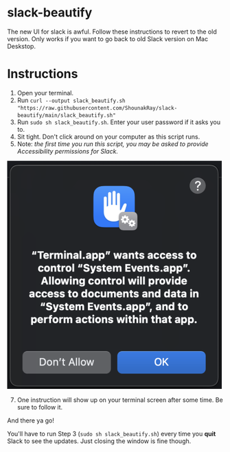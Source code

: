 # slack-beautify
The new UI for slack is awful. Follow these instructions to revert to the old version.
Only works if you want to go back to old Slack version on Mac Deskstop.

# Instructions
1. Open your terminal.
2. Run `curl --output slack_beautify.sh "https://raw.githubusercontent.com/ShounakRay/slack-beautify/main/slack_beautify.sh"`
3. Run `sudo sh slack_beautify.sh`. Enter your user password if it asks you to.
4. Sit tight. Don't click around on your computer as this script runs.
5. Note: *the first time you run this script, you may be asked to provide Accessibility permissions for Slack.*

<img src="permission.png?raw=true" width="500">

7. One instruction will show up on your terminal screen after some time. Be sure to follow it.

And there ya go!

You'll have to run Step 3 (`sudo sh slack_beautify.sh`) every time you **quit** Slack to see the updates.
Just closing the window is fine though.
